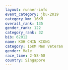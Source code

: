 ```yaml
---
layout: runner-info 
event_category: jbu-2019 
category_km: 16KM  
overall_rank: 135
gender_rank: 122
category_rank: 32
bib: 62012
name: KOH CHIN KIONG
category: 16KM Men Veteran
gender: Male
race_time: 2-58-58
country: Singapore
---
```

